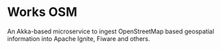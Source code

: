 # Works OSM

An Akka-based microservice to ingest OpenStreetMap based geospatial information into Apache Ignite, Fiware and others.
